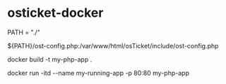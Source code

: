 # osticket-docker

PATH = "./"

${PATH}/ost-config.php:/var/www/html/osTicket/include/ost-config.php


docker build -t my-php-app .

docker run -itd --name my-running-app -p 80:80 my-php-app
